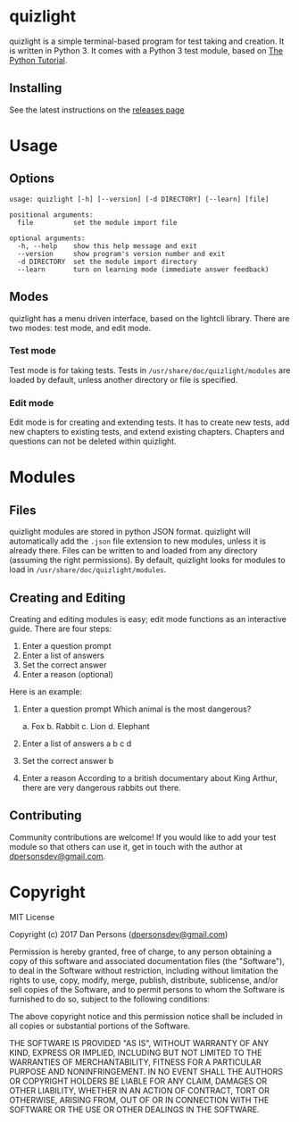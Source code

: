 # quizlight
quizlight is a simple terminal-based program for test taking and creation. It is written in Python 3. It comes with a Python 3 test module, based on [The Python Tutorial](https://docs.python.org/3/tutorial/).

## Installing
See the latest instructions on the [releases page](https://github.com/dogoncouch/quizlight/releases)


# Usage

## Options
    usage: quizlight [-h] [--version] [-d DIRECTORY] [--learn] [file]
    
    positional arguments:
      file          set the module import file
    
    optional arguments:
      -h, --help    show this help message and exit
      --version     show program's version number and exit
      -d DIRECTORY  set the module import directory
      --learn       turn on learning mode (immediate answer feedback)

## Modes
quizlight has a menu driven interface, based on the lightcli library. There are two modes: test mode, and edit mode.

### Test mode
Test mode is for taking tests. Tests in `/usr/share/doc/quizlight/modules` are loaded by default, unless another directory or file is specified.

### Edit mode
Edit mode is for creating and extending tests. It has to create new tests, add new chapters to existing tests, and extend existing chapters. Chapters and questions can not be deleted within quizlight.


# Modules

## Files
quizlight modules are stored in python JSON format. quizlight will automatically add the `.json` file extension to new modules, unless it is already there. Files can be written to and loaded from any directory (assuming the right permissions). By default, quizlight looks for modules to load in `/usr/share/doc/quizlight/modules`.

## Creating and Editing
Creating and editing modules is easy; edit mode functions as an interactive guide. There are four steps:
1. Enter a question prompt
2. Enter a list of answers
3. Set the correct answer
4. Enter a reason (optional)

Here is an example:

1. Enter a question prompt
    Which animal is the most dangerous?

    a. Fox
    b. Rabbit
    c. Lion
    d. Elephant

2. Enter a list of answers
    a
    b
    c
    d

3. Set the correct answer
    b

4. Enter a reason
    According to a british documentary about King Arthur, there are very dangerous rabbits out there.

## Contributing
Community contributions are welcome! If you would like to add your test module so that others can use it, get in touch with the author at [dpersonsdev@gmail.com](mailto:dpersonsdev@gmail.com).


# Copyright
MIT License

Copyright (c) 2017 Dan Persons (dpersonsdev@gmail.com)

Permission is hereby granted, free of charge, to any person obtaining a copy
of this software and associated documentation files (the "Software"), to deal
in the Software without restriction, including without limitation the rights
to use, copy, modify, merge, publish, distribute, sublicense, and/or sell
copies of the Software, and to permit persons to whom the Software is
furnished to do so, subject to the following conditions:

The above copyright notice and this permission notice shall be included in all
copies or substantial portions of the Software.

THE SOFTWARE IS PROVIDED "AS IS", WITHOUT WARRANTY OF ANY KIND, EXPRESS OR
IMPLIED, INCLUDING BUT NOT LIMITED TO THE WARRANTIES OF MERCHANTABILITY,
FITNESS FOR A PARTICULAR PURPOSE AND NONINFRINGEMENT. IN NO EVENT SHALL THE
AUTHORS OR COPYRIGHT HOLDERS BE LIABLE FOR ANY CLAIM, DAMAGES OR OTHER
LIABILITY, WHETHER IN AN ACTION OF CONTRACT, TORT OR OTHERWISE, ARISING FROM,
OUT OF OR IN CONNECTION WITH THE SOFTWARE OR THE USE OR OTHER DEALINGS IN THE
SOFTWARE.

